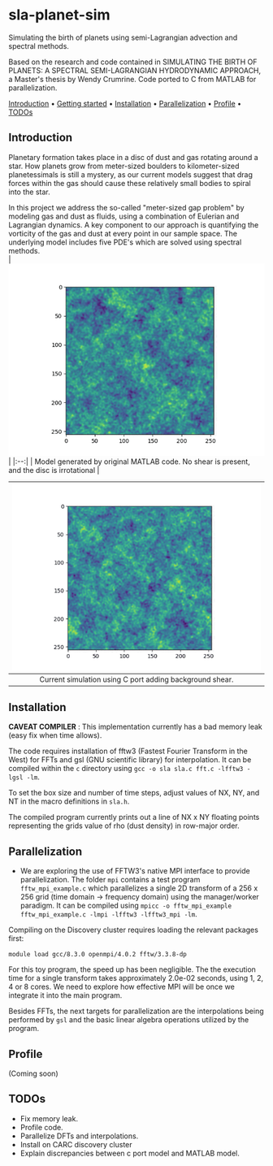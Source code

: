 # sla-planet-sim
Simulating the birth of planets using semi-Lagrangian advection and spectral methods.

Based on the research and code contained in 
SIMULATING THE BIRTH OF PLANETS: A SPECTRAL SEMI-LAGRANGIAN HYDRODYNAMIC APPROACH,
a Master's thesis by Wendy Crumrine. Code ported to C from MATLAB for parallelization.

[Introduction](#introduction) •
[Getting started](#getting-started) •
[Installation](#installation) •
[Parallelization](#parallelization) •
[Profile](#profile) •
[TODOs](#todos) 


## Introduction
Planetary formation takes place in a disc of dust and gas rotating around a star.  How planets grow from meter-sized boulders to kilometer-sized planetessimals is still a mystery, as our current models suggest that drag forces within the gas should cause these relatively small bodies to spiral into the star.  

In this project we address the so-called "meter-sized gap problem" by modeling gas and dust as fluids, using a combination of Eulerian and Lagrangian dynamics.  A key component to our approach is quantifying the vorticity of the gas and dust at every point in our sample space.  The underlying model includes five PDE's which are solved using spectral methods.  
|![](images/time-lapse.gif)|
|:--:| 
| Model generated by original MATLAB code.  No shear is present, and the disc is irrotational |

|![](images/time-lapse-shear.gif)|
|:--:| 
| Current simulation using C port adding background shear. |


## Installation
**CAVEAT COMPILER** : This implementation currently has a bad memory leak (easy fix when time allows).

The code requires installation of fftw3 (Fastest Fourier Transform in the West) for FFTs and gsl (GNU scientific library) for interpolation.   It can be compiled within the `c` directory using `gcc -o sla sla.c fft.c -lfftw3 -lgsl -lm`.

To set the box size and number of time steps, adjust values of NX, NY, and NT in the macro definitions in `sla.h`.

The compiled program currently prints out a line of NX x NY floating points representing the grids value of rho (dust density) in row-major order.


## Parallelization
* We are exploring the use of FFTW3's native MPI interface to provide parallelization.   The folder `mpi` contains a test program `fftw_mpi_example.c` which parallelizes a single 2D transform of a 256 x 256 grid (time domain -> frequency domain) using the manager/worker paradigm.  It can be compiled using `mpicc -o fftw_mpi_example fftw_mpi_example.c -lmpi -lfftw3 -lfftw3_mpi -lm`.  

Compiling on the Discovery cluster requires loading the relevant packages first:  
```
module load gcc/8.3.0 openmpi/4.0.2 fftw/3.3.8-dp
```
For this toy program, the speed up has been negligible.  The the execution time for a single transform takes approximately 2.0e-02 seconds, using 1, 2, 4 or 8 cores.  We need to explore how effective MPI will be once we integrate it into the main program.

Besides FFTs, the next targets for parallelization are the interpolations being performed by `gsl` and the basic linear algebra operations utilized by the program.

## Profile
(Coming soon)

## TODOs
*  Fix memory leak.
*  Profile code.
*  Parallelize DFTs and interpolations.
*  Install on CARC discovery cluster
*  Explain discrepancies between c port model and MATLAB model.
